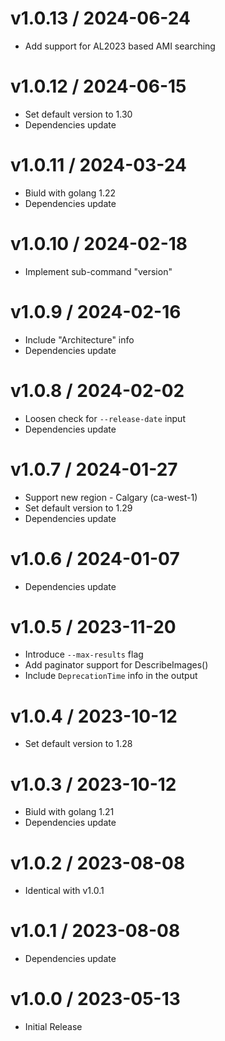 <!-- markdownlint-disable -->

# v1.0.13 / 2024-06-24

* Add support for AL2023 based AMI searching

# v1.0.12 / 2024-06-15

* Set default version to 1.30
* Dependencies update

# v1.0.11 / 2024-03-24

* Biuld with golang 1.22
* Dependencies update

# v1.0.10 / 2024-02-18

* Implement sub-command "version"

# v1.0.9 / 2024-02-16

* Include "Architecture" info
* Dependencies update

# v1.0.8 / 2024-02-02

* Loosen check for `--release-date` input
* Dependencies update

# v1.0.7 / 2024-01-27

* Support new region - Calgary (ca-west-1)
* Set default version to 1.29
* Dependencies update

# v1.0.6 / 2024-01-07

* Dependencies update

# v1.0.5 / 2023-11-20

* Introduce `--max-results` flag
* Add paginator support for DescribeImages()
* Include `DeprecationTime` info in the output

# v1.0.4 / 2023-10-12

* Set default version to 1.28

# v1.0.3 / 2023-10-12

* Biuld with golang 1.21
* Dependencies update

# v1.0.2 / 2023-08-08

* Identical with v1.0.1

# v1.0.1 / 2023-08-08

* Dependencies update

# v1.0.0 / 2023-05-13

* Initial Release
